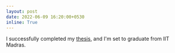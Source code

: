 ```yaml
---
layout: post
date: 2022-06-09 16:20:00+0530
inline: True
---
```


I successfully completed my <a href="{{site.baseurl}}/assets/pdf/DDP.pdf">thesis</a>, and I'm set to graduate from IIT Madras.
